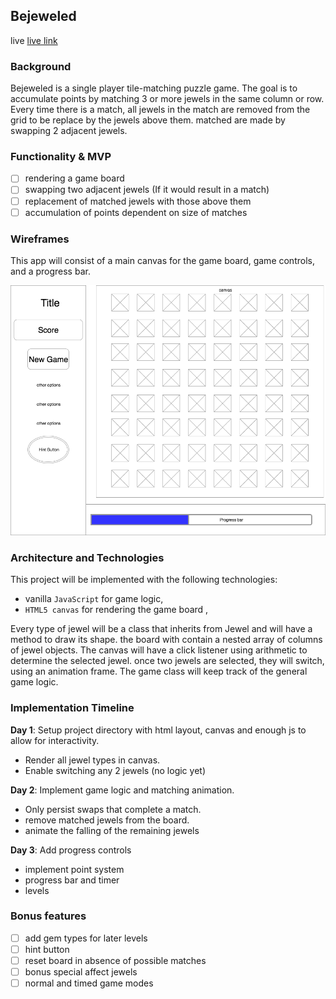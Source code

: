 ## Bejeweled
live [live link][github_pages]

[github_pages]: https://mmabraham.github.io/Bejeweled/

### Background

Bejeweled is a single player tile-matching puzzle game. The goal is to accumulate points by matching 3 or more jewels in the same column or row. Every time there is a match, all jewels in the match are removed from the grid to be replace by the jewels above them. matched are made by swapping 2 adjacent jewels.

### Functionality & MVP  

- [ ] rendering a game board
- [ ] swapping two adjacent jewels (If it would result in a match)
- [ ] replacement of matched jewels with those above them
- [ ] accumulation of points dependent on size of matches

### Wireframes

This app will consist of a main canvas for the game board, game controls,
and a progress bar.

![wireframes](wireframe.png)

### Architecture and Technologies

This project will be implemented with the following technologies:

- vanilla `JavaScript` for game logic,
- `HTML5 canvas` for rendering the game board ,

Every type of jewel will be a class that inherits from Jewel and will have a method to draw its shape.
the board with contain a nested array of columns of jewel objects.
The canvas will have a click listener using arithmetic to determine the selected jewel. once two jewels are selected, they will switch, using an animation frame.
The game class will keep track of the general game logic.

### Implementation Timeline

**Day 1**: Setup project directory with html layout, canvas and enough js to allow for interactivity.

- Render all jewel types in canvas.
- Enable switching any 2 jewels (no logic yet)

**Day 2**: Implement game logic and matching animation.

- Only persist swaps that complete a match.
- remove matched jewels from the board.
- animate the falling of the remaining jewels

**Day 3**: Add progress controls

- implement point system
- progress bar and timer
- levels

### Bonus features

- [ ] add gem types for later levels
- [ ] hint button
- [ ] reset board in absence of possible matches
- [ ] bonus special affect jewels
- [ ] normal and timed game modes

